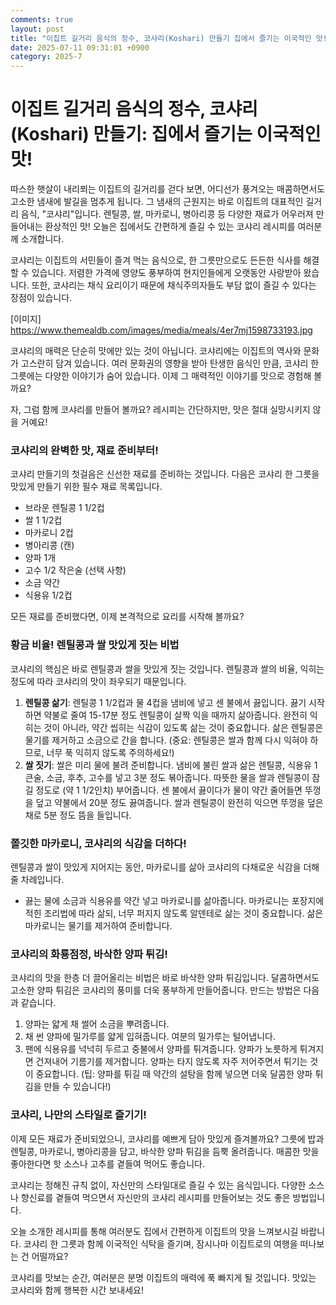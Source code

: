 ```yaml
---
comments: true
layout: post
title: "이집트 길거리 음식의 정수, 코샤리(Koshari) 만들기 집에서 즐기는 이국적인 맛!"
date: 2025-07-11 09:31:01 +0900
category: 2025-7
---
```


# 이집트 길거리 음식의 정수, 코샤리(Koshari) 만들기: 집에서 즐기는 이국적인 맛!

따스한 햇살이 내리쬐는 이집트의 길거리를 걷다 보면, 어디선가 풍겨오는 매콤하면서도 고소한 냄새에 발길을 멈추게 됩니다. 그 냄새의 근원지는 바로 이집트의 대표적인 길거리 음식, "코샤리"입니다. 렌틸콩, 쌀, 마카로니, 병아리콩 등 다양한 재료가 어우러져 만들어내는 환상적인 맛! 오늘은 집에서도 간편하게 즐길 수 있는 코샤리 레시피를 여러분께 소개합니다.

코샤리는 이집트의 서민들이 즐겨 먹는 음식으로, 한 그릇만으로도 든든한 식사를 해결할 수 있습니다. 저렴한 가격에 영양도 풍부하여 현지인들에게 오랫동안 사랑받아 왔습니다. 또한, 코샤리는 채식 요리이기 때문에 채식주의자들도 부담 없이 즐길 수 있다는 장점이 있습니다.

[이미지]
https://www.themealdb.com/images/media/meals/4er7mj1598733193.jpg

코샤리의 매력은 단순히 맛에만 있는 것이 아닙니다. 코샤리에는 이집트의 역사와 문화가 고스란히 담겨 있습니다. 여러 문화권의 영향을 받아 탄생한 음식인 만큼, 코샤리 한 그릇에는 다양한 이야기가 숨어 있습니다. 이제 그 매력적인 이야기를 맛으로 경험해 볼까요?

자, 그럼 함께 코샤리를 만들어 볼까요? 레시피는 간단하지만, 맛은 절대 실망시키지 않을 거예요!

### 코샤리의 완벽한 맛, 재료 준비부터!

코샤리 만들기의 첫걸음은 신선한 재료를 준비하는 것입니다. 다음은 코샤리 한 그릇을 맛있게 만들기 위한 필수 재료 목록입니다.

*   브라운 렌틸콩 1 1/2컵
*   쌀 1 1/2컵
*   마카로니 2컵
*   병아리콩 (캔)
*   양파 1개
*   고수 1/2 작은술 (선택 사항)
*   소금 약간
*   식용유 1/2컵

모든 재료를 준비했다면, 이제 본격적으로 요리를 시작해 볼까요?

### 황금 비율! 렌틸콩과 쌀 맛있게 짓는 비법

코샤리의 핵심은 바로 렌틸콩과 쌀을 맛있게 짓는 것입니다. 렌틸콩과 쌀의 비율, 익히는 정도에 따라 코샤리의 맛이 좌우되기 때문입니다.

1.  **렌틸콩 삶기**: 렌틸콩 1 1/2컵과 물 4컵을 냄비에 넣고 센 불에서 끓입니다. 끓기 시작하면 약불로 줄여 15-17분 정도 렌틸콩이 살짝 익을 때까지 삶아줍니다. 완전히 익히는 것이 아니라, 약간 씹히는 식감이 있도록 삶는 것이 중요합니다. 삶은 렌틸콩은 물기를 제거하고 소금으로 간을 합니다. (중요: 렌틸콩은 쌀과 함께 다시 익혀야 하므로, 너무 푹 익히지 않도록 주의하세요!)
2.  **쌀 짓기**: 쌀은 미리 물에 불려 준비합니다. 냄비에 불린 쌀과 삶은 렌틸콩, 식용유 1큰술, 소금, 후추, 고수를 넣고 3분 정도 볶아줍니다. 따뜻한 물을 쌀과 렌틸콩이 잠길 정도로 (약 1 1/2인치) 부어줍니다. 센 불에서 끓이다가 물이 약간 줄어들면 뚜껑을 덮고 약불에서 20분 정도 끓여줍니다. 쌀과 렌틸콩이 완전히 익으면 뚜껑을 덮은 채로 5분 정도 뜸을 들입니다.

### 쫄깃한 마카로니, 코샤리의 식감을 더하다!

렌틸콩과 쌀이 맛있게 지어지는 동안, 마카로니를 삶아 코샤리의 다채로운 식감을 더해줄 차례입니다.

*   끓는 물에 소금과 식용유를 약간 넣고 마카로니를 삶아줍니다. 마카로니는 포장지에 적힌 조리법에 따라 삶되, 너무 퍼지지 않도록 알덴테로 삶는 것이 중요합니다. 삶은 마카로니는 물기를 제거하여 준비합니다.

### 코샤리의 화룡점정, 바삭한 양파 튀김!

코샤리의 맛을 한층 더 끌어올리는 비법은 바로 바삭한 양파 튀김입니다. 달콤하면서도 고소한 양파 튀김은 코샤리의 풍미를 더욱 풍부하게 만들어줍니다. 만드는 방법은 다음과 같습니다.

1.  양파는 얇게 채 썰어 소금을 뿌려줍니다.
2.  채 썬 양파에 밀가루를 얇게 입혀줍니다. 여분의 밀가루는 털어냅니다.
3.  팬에 식용유를 넉넉히 두르고 중불에서 양파를 튀겨줍니다. 양파가 노릇하게 튀겨지면 건져내어 기름기를 제거합니다. 양파는 타지 않도록 자주 저어주면서 튀기는 것이 중요합니다. (팁: 양파를 튀길 때 약간의 설탕을 함께 넣으면 더욱 달콤한 양파 튀김을 만들 수 있습니다!)

### 코샤리, 나만의 스타일로 즐기기!

이제 모든 재료가 준비되었으니, 코샤리를 예쁘게 담아 맛있게 즐겨볼까요? 그릇에 밥과 렌틸콩, 마카로니, 병아리콩을 담고, 바삭한 양파 튀김을 듬뿍 올려줍니다. 매콤한 맛을 좋아한다면 핫 소스나 고추를 곁들여 먹어도 좋습니다.

코샤리는 정해진 규칙 없이, 자신만의 스타일대로 즐길 수 있는 음식입니다. 다양한 소스나 향신료를 곁들여 먹으면서 자신만의 코샤리 레시피를 만들어보는 것도 좋은 방법입니다.

오늘 소개한 레시피를 통해 여러분도 집에서 간편하게 이집트의 맛을 느껴보시길 바랍니다. 코샤리 한 그릇과 함께 이국적인 식탁을 즐기며, 잠시나마 이집트로의 여행을 떠나보는 건 어떨까요?

코샤리를 맛보는 순간, 여러분은 분명 이집트의 매력에 푹 빠지게 될 것입니다. 맛있는 코샤리와 함께 행복한 시간 보내세요!